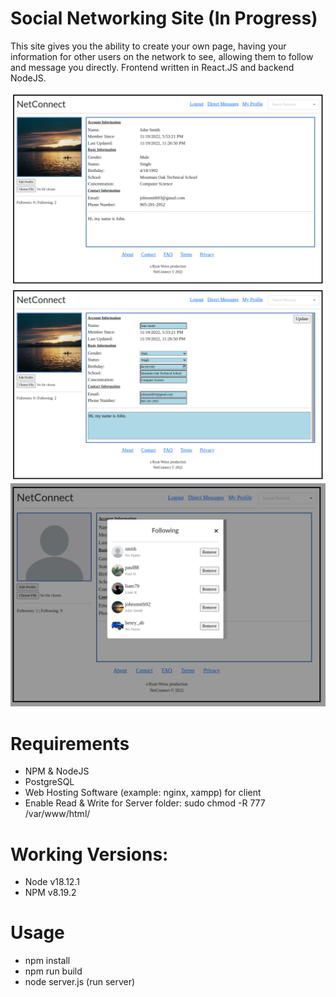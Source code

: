 # Social Networking Site (In Progress)
This site gives you the ability to create your own page, having your information for other 
users on the network to see, allowing them to follow and message you directly. Frontend written in React.JS and backend NodeJS.

![](images/profile.png)<br/>
![](images/profile-edit.png)<br/>
![](images/connections.png)<br/>

# Requirements
- NPM & NodeJS
- PostgreSQL
- Web Hosting Software (example: nginx, xampp) for client
- Enable Read & Write for Server folder: sudo chmod -R 777 /var/www/html/

# Working Versions:
- Node v18.12.1
- NPM v8.19.2

# Usage
- npm install
- npm run build
- node server.js (run server)
